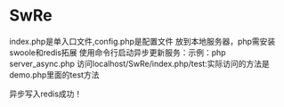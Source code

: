 # SwRe
index.php是单入口文件,config.php是配置文件
放到本地服务器，php需安装swoole和redis拓展
使用命令行启动异步更新服务：示例：php server_async.php
访问localhost/SwRe/index.php/test:实际访问的方法是demo.php里面的test方法


异步写入redis成功！
